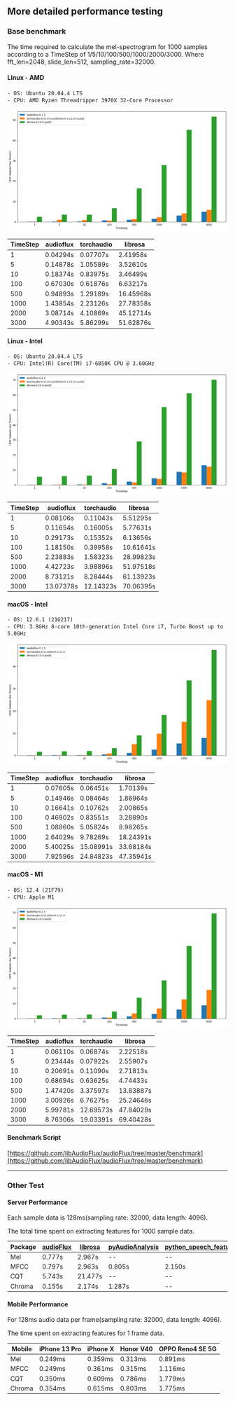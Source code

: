 ## More detailed performance testing

### Base benchmark

The time required to calculate the mel-spectrogram for 1000 samples according to a TimeStep of 1/5/10/100/500/1000/2000/3000.
Where fft_len=2048, slide_len=512, sampling_rate=32000.

#### Linux - AMD

	- OS: Ubuntu 20.04.4 LTS
	- CPU: AMD Ryzen Threadripper 3970X 32-Core Processor

<img src='../image/benchmark/linux_amd_1.png'>

| TimeStep | audioflux | torchaudio | librosa   | 
| -------- |  -------- |  --------- |  ------   |
| 1        | 0.04294s  | 0.07707s   | 2.41958s  |
| 5        | 0.14878s  | 1.05589s   | 3.52610s  |
| 10       | 0.18374s  | 0.83975s   | 3.46499s  |
| 100      | 0.67030s  | 0.61876s   | 6.63217s  |
| 500      | 0.94893s  | 1.29189s   | 16.45968s |
| 1000     | 1.43854s  | 2.23126s   | 27.78358s |
| 2000     | 3.08714s  | 4.10869s   | 45.12714s |
| 3000     | 4.90343s  | 5.86299s   | 51.62876s |

#### Linux - Intel

	- OS: Ubuntu 20.04.4 LTS
	- CPU: Intel(R) Core(TM) i7-6850K CPU @ 3.60GHz

<img src='../image/benchmark/linux_intel_1.png'>

| TimeStep | audioflux   | torchaudio | librosa   | 
| -------- |  --------   | ---------- | -------   |
| 1        | 0.08106s    | 0.11043s   | 5.51295s  |
| 5        | 0.11654s    | 0.16005s   | 5.77631s  |
| 10       | 0.29173s    | 0.15352s   | 6.13656s  |
| 100      | 1.18150s    | 0.39958s   | 10.61641s |
| 500      | 2.23883s    | 1.58323s   | 28.99823s |
| 1000     | 4.42723s    | 3.98896s   | 51.97518s |
| 2000     | 8.73121s    | 8.28444s   | 61.13923s |
| 3000     | 13.07378s   | 12.14323s  | 70.06395s |

#### macOS - Intel

	- OS: 12.6.1 (21G217)
	- CPU: 3.8GHz 8‑core 10th-generation Intel Core i7, Turbo Boost up to 5.0GHz

<img src='../image/benchmark/mac_x86_1.png'>

| TimeStep | audioflux | torchaudio | librosa   | 
| -------- |  -------- |  --------- |  ------   |
| 1        | 0.07605s  | 0.06451s   | 1.70139s  |
| 5        | 0.14946s  | 0.08464s   | 1.86964s  |
| 10       | 0.16641s  | 0.10762s   | 2.00865s  |
| 100      | 0.46902s  | 0.83551s   | 3.28890s  |
| 500      | 1.08860s  | 5.05824s   | 8.98265s  |
| 1000     | 2.64029s  | 9.78269s   | 18.24391s |
| 2000     | 5.40025s  | 15.08991s  | 33.68184s |
| 3000     | 7.92596s  | 24.84823s  | 47.35941s |

#### macOS - M1

	- OS: 12.4 (21F79)
	- CPU: Apple M1

<img src='../image/benchmark/mac_arm_1.png'>

| TimeStep | audioflux | torchaudio | librosa   | 
| -------- |  -------- |  --------- |  ------   |
| 1        | 0.06110s  | 0.06874s   | 2.22518s  |
| 5        | 0.23444s  | 0.07922s   | 2.55907s  |
| 10       | 0.20691s  | 0.11090s   | 2.71813s  |
| 100      | 0.68694s  | 0.63625s   | 4.74433s  |
| 500      | 1.47420s  | 3.37597s   | 13.83887s |
| 1000     | 3.00926s  | 6.76275s   | 25.24646s |
| 2000     | 5.99781s  | 12.69573s  | 47.84029s |
| 3000     | 8.76306s  | 19.03391s  | 69.40428s |

#### Benchmark Script

[https://github.com/libAudioFlux/audioFlux/tree/master/benchmark](https://github.com/libAudioFlux/audioFlux/tree/master/benchmark)

------

### Other Test

#### Server Performance

Each sample data is 128ms(sampling rate: 32000, data length: 4096).

The total time spent on extracting features for 1000 sample data.

| Package    | [audioFlux](https://github.com/libAudioFlux/audioFlux) | [librosa](https://github.com/librosa/librosa) | [pyAudioAnalysis](https://github.com/tyiannak/pyAudioAnalysis) | [python\_speech\_features](https://github.com/jameslyons/python_speech_features) |
| ------ |  ------ |  ------ |  ------ |  ------ | 
| Mel    | 0.777s    | 2.967s  | --              | --                       |
| MFCC   | 0.797s    | 2.963s  | 0.805s          | 2.150s                   |
| CQT    | 5.743s    | 21.477s | --              | --                       |
| Chroma | 0.155s    | 2.174s  | 1.287s          | --                       |

#### Mobile Performance

For 128ms audio data per frame(sampling rate: 32000, data length: 4096).

The time spent on extracting features for 1 frame data.

| Mobile | iPhone 13 Pro | iPhone X | Honor V40 | OPPO Reno4 SE 5G |
| ------ |  ------ |  ------ |  ------ |  ------ | 
| Mel    | 0.249ms       | 0.359ms  | 0.313ms   | 0.891ms          |
| MFCC   | 0.249ms       | 0.361ms  | 0.315ms   | 1.116ms          |
| CQT    | 0.350ms       | 0.609ms  | 0.786ms   | 1.779ms          |
| Chroma | 0.354ms       | 0.615ms  | 0.803ms   | 1.775ms          |